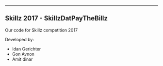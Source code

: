 -----------------------------------
Skillz 2017 - SkillzDatPayTheBillz
-----------------------------------
Our code for Skillz competition 2017


Developed by:
- Idan Gerichter
- Gon Avnon
- Amit dinar
